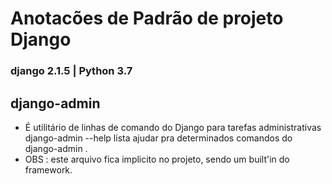 # **Anotacões de Padrão de projeto Django**
### django 2.1.5 | Python 3.7

## django-admin
 - É utilitário de linhas de comando do Django para tarefas administrativas
django-admin --help <subcomand> lista ajudar pra determinados comandos do django-admin .
 - OBS : este arquivo fica implicito no projeto, sendo um built'in do framework.